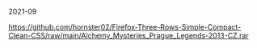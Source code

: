 2021-09

https://github.com/hornster02/Firefox-Three-Rows-Simple-Compact-Clean-CSS/raw/main/Alchemy_Mysteries_Prague_Legends-2013-CZ.rar
